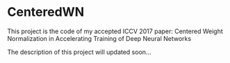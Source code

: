 # CenteredWN
This project is the code of my accepted ICCV 2017 paper: Centered Weight Normalization  in Accelerating Training of Deep Neural Networks

The description of this project will updated soon...

